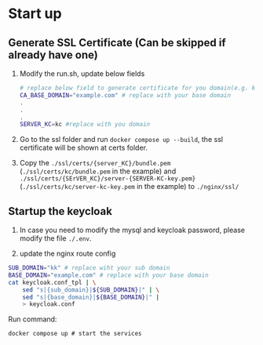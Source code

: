 # Start up

## Generate SSL Certificate (Can be skipped if already have one)

1. Modify the run.sh, update below fields
    ```sh
    # replace below field to generate certificate for you domain(e.g. kc.example.com)
    CA_BASE_DOMAIN="example.com" # replace with your base domain
    .
    .
    .
    SERVER_KC=kc #replace with you domain 
    ```

2. Go to the ssl folder and run `docker compose up --build`, the ssl certificate will be shown at certs folder.

3. Copy the `./ssl/certs/{server_KC}/bundle.pem` (`./ssl/certs/kc/bundle.pem` in the example) and `./ssl/certs/{SErVER_KC}/server-{SERVER-KC-key.pem}` (`./ssl/certs/kc/server-kc-key.pem` in the example) to `./nginx/ssl/`

## Startup the keycloak

1. In case you need to modify the mysql and keycloak password, please modify the file `./.env`.

2. update the nginx route config
```sh
SUB_DOMAIN="kk" # replace wiht your sub domain
BASE_DOMAIN="example.com" # replace with your base domain 
cat keycloak.conf_tpl | \
    sed "s|{sub_domain}|${SUB_DOMAIN}|" | \
    sed "s|{base_domain}|${BASE_DOMAIN}|" | 
    > keycloak.conf
```
Run command:
```shell
docker compose up # start the services
```

